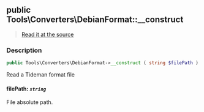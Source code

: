 ## public Tools\Converters\DebianFormat::__construct

> [Read it at the source](https://github.com/julien-boudry/Condorcet/blob/master/src/Tools/Converters/DebianFormat.php#L28)

### Description    

```php
public Tools\Converters\DebianFormat->__construct ( string $filePath )
```

Read a Tideman format file
    

#### **filePath:** *`string`*   
File absolute path.    
